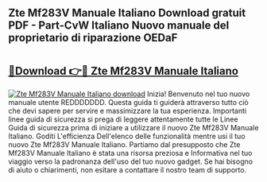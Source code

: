 ## Zte Mf283V Manuale Italiano Download gratuit PDF - Part-CvW Italiano Nuovo manuale del proprietario di riparazione OEDaF

# <h2><a href="http://dfgo78.blite.top/?on=Zte+Mf283V+Manuale+Italiano">🔗Download 👉🔴 Zte Mf283V Manuale Italiano</a></h2>

[![Zte Mf283V Manuale Italiano download](https://i.imgur.com/lujVjoI.png)](http://dfgo78.blite.top/?on=Zte+Mf283V+Manuale+Italiano)
Inizia! Benvenuto nel tuo nuovo manuale utente REDDDDDDD. Questa guida ti guiderà attraverso tutto ciò che devi sapere per servire e massimizzare la tua esperienza. Importanti linee guida di sicurezza si prega di leggere attentamente tutte le Linee Guida di sicurezza prima di iniziare a utilizzare il nuovo Zte Mf283V Manuale Italiano. Goditi L'efficienza Dell'elenco delle funzionalità mentre usi il tuo nuovo Zte Mf283V Manuale Italiano. Partiamo dal presupposto che Zte Mf283V Manuale Italiano è stata una risorsa preziosa e Informativa nel tuo viaggio verso la padronanza dell'uso del tuo nuovo gadget. Se hai bisogno di aiuto o chiarimenti, non esitare a contattare il nostro team di supporto.
